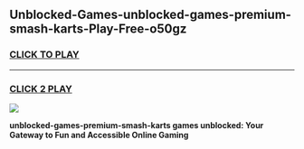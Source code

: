 
## Unblocked-Games-unblocked-games-premium-smash-karts-Play-Free-o50gz
<h3>
<a href="https://premium76.site?title=unblocked-games-premium-smash-karts&ref=17A">CLICK TO PLAY</a></h3>
<hr>

<h3>
<a href="https://premium76.site?title=unblocked-games-premium-smash-karts&ref=17A">CLICK 2 PLAY</a>
  
</h3>

<a href="https://premium76.site?title=unblocked-games-premium-smash-karts&ref=17A"><img src="https://clearcache.store/games.png"></a>


**unblocked-games-premium-smash-karts games unblocked: Your Gateway to Fun and Accessible Online Gaming**
